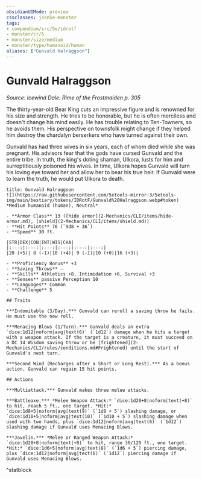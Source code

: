 ```yaml
---
obsidianUIMode: preview
cssclasses: json5e-monster
tags:
- compendium/src/5e/idrotf
- monster/cr/5
- monster/size/medium
- monster/type/humanoid/human
aliases: ["Gunvald Halraggson"]
---
```

# Gunvald Halraggson
*Source: Icewind Dale: Rime of the Frostmaiden p. 305*  

The thirty-year-old Bear King cuts an impressive figure and is renowned for his size and strength. He tries to be honorable, but he is often merciless and doesn't change his mind easily. He has trouble relating to Ten-Towners, so he avoids them. His perspective on townsfolk might change if they helped him destroy the chardalyn berserkers who have turned against their own.

Gunvald has had three wives in six years, each of whom died while she was pregnant. His advisors fear that the gods have cursed Gunvald and the entire tribe. In truth, the king's doting shaman, Ulkora, lusts for him and surreptitiously poisoned his wives. In time, Ulkora hopes Gunvald will turn his loving eye toward her and allow her to bear his true heir. If Gunvald were to learn the truth, he would put Ulkora to death.

```ad-statblock
title: Gunvald Halraggson
![](https://raw.githubusercontent.com/5etools-mirror-3/5etools-img/main/bestiary/tokens/IDRotF/Gunvald%20Halraggson.webp#token)
*Medium humanoid (human), Neutral*

- **Armor Class** 13 ([hide armor](2-Mechanics/CLI/items/hide-armor.md), [shield](2-Mechanics/CLI/items/shield.md))
- **Hit Points** 76 (`9d8 + 36`)
- **Speed** 30 ft.

|STR|DEX|CON|INT|WIS|CHA|
|:---:|:---:|:---:|:---:|:---:|:---:|
|20 (+5)| 8 (-1)|18 (+4)| 9 (-1)|10 (+0)|16 (+3)|

- **Proficiency Bonus** +3
- **Saving Throws** ⏤
- **Skills** Athletics +8, Intimidation +6, Survival +3
- **Senses** passive Perception 10
- **Languages** Common
- **Challenge** 5

## Traits

***Indomitable (3/Day).*** Gunvald can reroll a saving throw he fails. He must use the new roll.

***Menacing Blows (1/Turn).*** Gunvald deals an extra `dice:1d12|noform|avg|text(6)` (`1d12`) damage when he hits a target with a weapon attack. If the target is a creature, it must succeed on a DC 14 Wisdom saving throw or be [frightened](2-Mechanics/CLI/rules/conditions.md#Frightened) until the start of Gunvald's next turn.

***Second Wind (Recharges after a Short or Long Rest).*** As a bonus action, Gunvald can regain 15 hit points.

## Actions

***Multiattack.*** Gunvald makes three melee attacks.

***Battleaxe.*** *Melee Weapon Attack:* `dice:1d20+8|noform|text(+8)` to hit, reach 5 ft., one target. *Hit:* `dice:1d8+5|noform|avg|text(9)` (`1d8 + 5`) slashing damage, or `dice:1d10+5|noform|avg|text(10)` (`1d10 + 5`) slashing damage when used with two hands, plus `dice:1d12|noform|avg|text(6)` (`1d12`) slashing damage if Gunvald uses Menacing Blows.

***Javelin.*** *Melee or Ranged Weapon Attack:* `dice:1d20+8|noform|text(+8)` to hit, range 30/120 ft., one target. *Hit:* `dice:1d6+5|noform|avg|text(8)` (`1d6 + 5`) piercing damage, plus `dice:1d12|noform|avg|text(6)` (`1d12`) piercing damage if Gunvald uses Menacing Blows.
```
^statblock